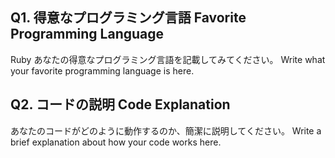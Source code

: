 ## Q1. 得意なプログラミング言語 Favorite Programming Language
Ruby
あなたの得意なプログラミング言語を記載してみてください。
Write what your favorite programming language is here.
## Q2. コードの説明 Code Explanation
あなたのコードがどのように動作するのか、簡潔に説明してください。
Write a brief explanation about how your code works here.
